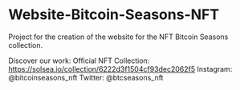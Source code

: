 # Website-Bitcoin-Seasons-NFT
Project for the creation of the website for the NFT Bitcoin Seasons collection.

Discover our work:
Official NFT Collection: https://solsea.io/collection/6222d3f1504cf93dec2062f5
Instagram: @bitcoinseasons_nft
Twitter: @btcseasons_nft
